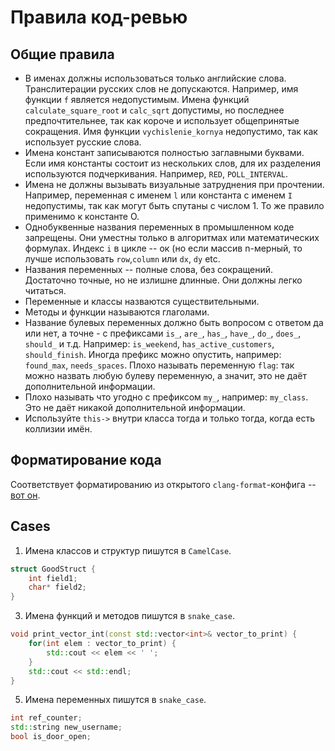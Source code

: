 # Правила код-ревью

## Общие правила
* В именах должны использоваться только английские слова. Транслитерации русских слов не допускаются.
Например, имя функции `f` является недопустимым. Имена функций `calculate_square_root` и `calc_sqrt` допустимы, но последнее предпочтительнее, так как короче и использует общепринятые сокращения. Имя функции `vychislenie_kornya` недопустимо, так как использует русские слова.
* Имена констант записываются полностью заглавными буквами. Если имя константы состоит из нескольких слов, для их разделения используются подчеркивания. Например, `RED`, `POLL_INTERVAL`.
* Имена не должны вызывать визуальные затруднения при прочтении. Например, переменная с именем `l` или константа с именем `I` недопустимы, так как могут быть спутаны с числом 1. То же правило применимо к константе O.
* Однобуквенные названия переменных в промышленном коде запрещены. Они уместны только в алгоритмах или математических формулах. Индекс `i` в цикле -- ок (но если массив n-мерный, то лучше использовать `row`,`column` или `dx`, `dy` etc.
* Названия переменных -- полные слова, без сокращений. Достаточно точные, но не излишне длинные. Они должны легко читаться.
* Переменные и классы назваются существительными.
* Методы и функции называются глаголами.
* Название булевых переменных должно быть вопросом с ответом да или нет, а точне - с префиксами `is_`, `are_`, `has_`, `have_`, `do_`, `does_`, `should_` и т.д. Например: `is_weekend`, `has_active_customers`, `should_finish`.
Иногда префикс можно опустить, например: `found_max`, `needs_spaces`.
Плохо называть переменную `flag`: так можно назвать любую булеву переменную, а значит, это не даёт дополнительной информации.
* Плохо называть что угодно с префиксом `my_`, например: `my_class`. Это не даёт никакой дополнительной информации.
* Используйте `this->` внутри класса тогда и только тогда, когда есть коллизии имён.
## Форматирование кода
Соответствует форматированию из открытого `clang-format`-конфига -- [вот он](https://github.com/hse-spb-2023-cpp/all-labs/blob/main/.clang-format).
## Cases
1. Имена классов и структур пишутся в `CamelCase`.
```c++
struct GoodStruct {
    int field1;
    char* field2;
}
```
3. Имена функций и методов пишутся в `snake_case`.
```c++
void print_vector_int(const std::vector<int>& vector_to_print) {
    for(int elem : vector_to_print) {
        std::cout << elem << ' ';
    }
    std::cout << std::endl;
}
```
5. Имена переменных пишутся в `snake_case`.
```c++
int ref_counter;
std::string new_username;
bool is_door_open;
```
